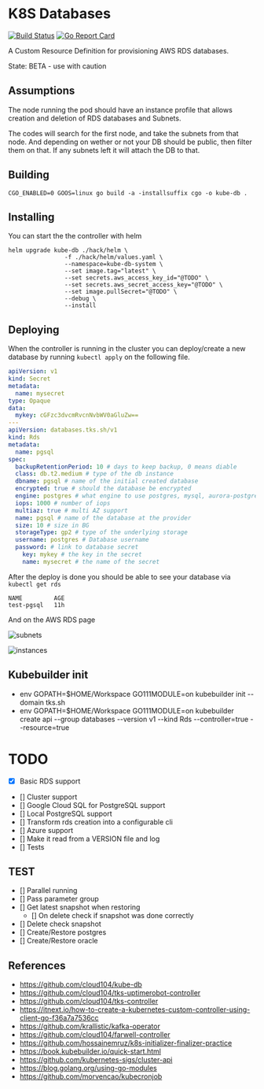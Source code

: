 # K8S Databases

[![Build Status](https://travis-ci.org/cloud104/kube-db.svg?branch=master)](https://travis-ci.org/sorenmat/kube-db)
[![Go Report Card](https://goreportcard.com/badge/github.com/cloud104/kube-db)](https://goreportcard.com/report/github.com/cloud104/kube-db)

A Custom Resource Definition for provisioning AWS RDS databases.

State: BETA - use with caution

## Assumptions

The node running the pod should have an instance profile that allows creation and deletion of RDS databases and Subnets.

The codes will search for the first node, and take the subnets from that node. And depending on wether or not your DB should be public, then filter them on that. If any subnets left it will attach the DB to that.

## Building

`CGO_ENABLED=0 GOOS=linux go build -a -installsuffix cgo -o kube-db .`

## Installing

You can start the the controller with helm
```
helm upgrade kube-db ./hack/helm \
                -f ./hack/helm/values.yaml \
                --namespace=kube-db-system \
                --set image.tag="latest" \
                --set secrets.aws_access_key_id="@TODO" \
                --set secrets.aws_secret_access_key="@TODO" \
                --set image.pullSecret="@TODO" \
                --debug \
                --install
```

## Deploying

When the controller is running in the cluster you can deploy/create a new database by running `kubectl apply` on the following
file.

```yaml
apiVersion: v1
kind: Secret
metadata:
  name: mysecret
type: Opaque
data:
  mykey: cGFzc3dvcmRvcnNvbWV0aGluZw==
---
apiVersion: databases.tks.sh/v1
kind: Rds
metadata:
  name: pgsql
spec:
  backupRetentionPeriod: 10 # days to keep backup, 0 means diable
  class: db.t2.medium # type of the db instance
  dbname: pgsql # name of the initial created database
  encrypted: true # should the database be encrypted
  engine: postgres # what engine to use postgres, mysql, aurora-postgresql etc.
  iops: 1000 # number of iops
  multiaz: true # multi AZ support
  name: pgsql # name of the database at the provider
  size: 10 # size in BG
  storageType: gp2 # type of the underlying storage
  username: postgres # Database username
  password: # link to database secret
    key: mykey # the key in the secret
    name: mysecret # the name of the secret
```

After the deploy is done you should be able to see your database via `kubectl get rds`

```shell
NAME         AGE
test-pgsql   11h
```

And on the AWS RDS page

![subnets](docs/subnet.png "DB instance subnets")

![instances](docs/instances.png "DB instance")

## Kubebuilder init

- env GOPATH=$HOME/Workspace  GO111MODULE=on kubebuilder init --domain tks.sh
- env GOPATH=$HOME/Workspace GO111MODULE=on kubebuilder create api --group databases --version v1 --kind Rds --controller=true --resource=true

# TODO

- [X] Basic RDS support
- [] Cluster support
- [] Google Cloud SQL for PostgreSQL support
- [] Local PostgreSQL support
- [] Transform rds creation into a configurable cli
- [] Azure support
- [] Make it read from a VERSION file and log
- [] Tests

## TEST

- [] Parallel running
- [] Pass parameter group
- [] Get latest snapshot when restoring
  - [] On delete check if snapshot was done correctly
- [] Delete check snapshot
- [] Create/Restore postgres
- [] Create/Restore oracle

## References

- https://github.com/cloud104/kube-db
- https://github.com/cloud104/tks-uptimerobot-controller
- https://github.com/cloud104/tks-controller
- https://itnext.io/how-to-create-a-kubernetes-custom-controller-using-client-go-f36a7a7536cc
- https://github.com/krallistic/kafka-operator
- https://github.com/cloud104/farwell-controller
- https://github.com/hossainemruz/k8s-initializer-finalizer-practice
- https://book.kubebuilder.io/quick-start.html
- https://github.com/kubernetes-sigs/cluster-api
- https://blog.golang.org/using-go-modules
- https://github.com/morvencao/kubecronjob
